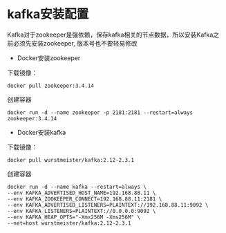 # kafka安装配置

Kafka对于zookeeper是强依赖，保存kafka相关的节点数据，所以安装Kafka之前必须先安装zookeeper, 版本号也不要轻易修改

- Docker安装zookeeper

下载镜像：

```shell
docker pull zookeeper:3.4.14
```

创建容器

```shell
docker run -d --name zookeeper -p 2181:2181 --restart=always zookeeper:3.4.14
```

- Docker安装kafka

下载镜像：

```shell
docker pull wurstmeister/kafka:2.12-2.3.1
```

创建容器

```shell
docker run -d --name kafka --restart=always \
--env KAFKA_ADVERTISED_HOST_NAME=192.168.88.11 \
--env KAFKA_ZOOKEEPER_CONNECT=192.168.88.11:2181 \
--env KAFKA_ADVERTISED_LISTENERS=PLAINTEXT://192.168.88.11:9092 \
--env KAFKA_LISTENERS=PLAINTEXT://0.0.0.0:9092 \
--env KAFKA_HEAP_OPTS="-Xmx256M -Xms256M" \
--net=host wurstmeister/kafka:2.12-2.3.1
```

### 
